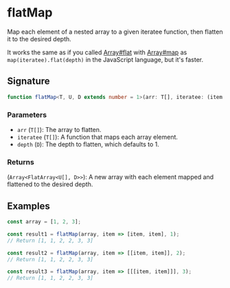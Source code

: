 # flatMap

Map each element of a nested array to a given iteratee function, then flatten it to the desired depth.

It works the same as if you called [Array#flat](https://developer.mozilla.org/en-US/docs/Web/JavaScript/Reference/Global_Objects/Array/flat) with [Array#map](https://developer.mozilla.org/ko/docs/Web/JavaScript/Reference/Global_Objects/Array/map) as `map(iteratee).flat(depth)` in the JavaScript language, but it's faster.

## Signature

```typescript
function flatMap<T, U, D extends number = 1>(arr: T[], iteratee: (item: T) => U, depth?: D): Array<FlatArray<U[], D>>;
```

### Parameters

- `arr` (`T[]`): The array to flatten.
- `iteratee` (`T[]`): A function that maps each array element.
- `depth` (`D`): The depth to flatten, which defaults to 1.

### Returns

(`Array<FlatArray<U[], D>>`): A new array with each element mapped and flattened to the desired depth.

## Examples

```typescript
const array = [1, 2, 3];

const result1 = flatMap(array, item => [item, item], 1);
// Return [1, 1, 2, 2, 3, 3]

const result2 = flatMap(array, item => [[item, item]], 2);
// Return [1, 1, 2, 2, 3, 3]

const result3 = flatMap(array, item => [[[item, item]]], 3);
// Return [1, 1, 2, 2, 3, 3]
```
